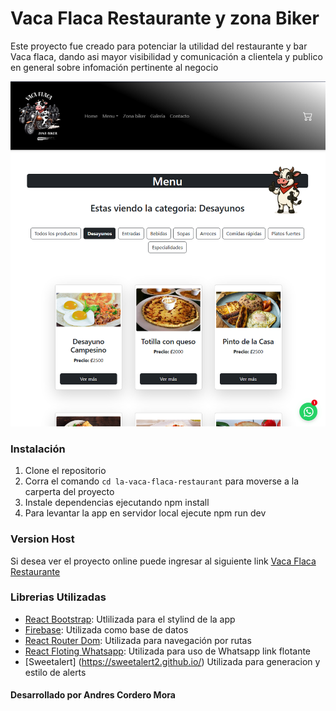 # Vaca Flaca Restaurante y zona Biker

Este proyecto fue creado para potenciar la utilidad del restaurante y bar Vaca flaca, dando asi mayor visibilidad y comunicación a clientela y publico en general sobre infomación pertinente al negocio

![image](/public/redme_image.png)

### Instalación

1. Clone el repositorio
2. Corra el comando `cd la-vaca-flaca-restaurant` para moverse a la carperta del proyecto
3. Instale dependencias ejecutando npm install
4. Para levantar la app en servidor local ejecute npm run dev

### Version Host

Si desea ver el proyecto online puede ingresar al siguiente link [Vaca Flaca Restaurante](https://github.com/AndresCordero/la-vaca-flaca-restaurant)

### Librerias Utilizadas
- [React Bootstrap](https://react-bootstrap.netlify.app/): Utlilizada para el stylind de la app
- [Firebase](https://firebase.google.com/): Utilizada como base de datos
- [React Router Dom](https://reactrouter.com/): Utilizada para navegación por rutas
- [React Floting Whatsapp](https://www.npmjs.com/package/react-floating-whatsapp): Utilizada para uso de Whatsapp link flotante
- [Sweetalert] (https://sweetalert2.github.io/) Utilizada para generacion y estilo de alerts 



#### Desarrollado por Andres Cordero Mora